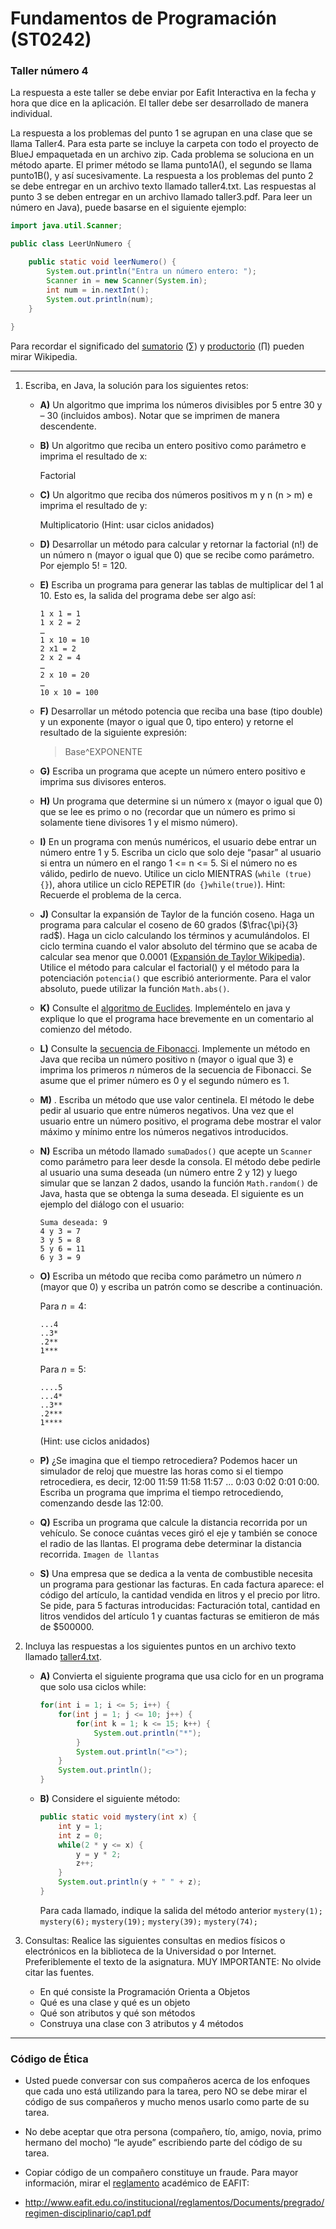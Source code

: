 # Fundamentos de Programación (ST0242)
### Taller número 4

La respuesta a este taller se debe enviar por Eafit Interactiva en la fecha y hora que dice en la aplicación. El taller debe ser desarrollado de manera individual.
 
La respuesta a los problemas del punto 1 se agrupan en una clase que se llama Taller4. Para esta parte se incluye la carpeta con todo el proyecto de BlueJ empaquetada en un archivo zip. Cada problema se soluciona en un método aparte. El primer método se llama punto1A(), el segundo se llama punto1B(), y así sucesivamente. La respuesta a los problemas del punto 2 se debe entregar en un archivo texto llamado taller4.txt. Las respuestas al punto 3 se deben entregar en un archivo llamado taller3.pdf. Para leer un número en Java), puede basarse en el siguiente ejemplo:
```java
import java.util.Scanner;

public class LeerUnNumero {

	public static void leerNumero() {
		System.out.println("Entra un número entero: ");
		Scanner in = new Scanner(System.in);
		int num = in.nextInt();
		System.out.println(num);
	}
	
}
```

Para recordar el significado del [sumatorio](https://es.wikipedia.org/wiki/Sumatorio) (∑) y [productorio](https://es.wikipedia.org/wiki/Productorio) (∏) pueden mirar Wikipedia.

----------
1. Escriba, en Java, la solución para los siguientes retos:
	- **A)** Un algoritmo que imprima los números divisibles por 5 entre 30 y – 30 (incluidos ambos). Notar que se imprimen de manera descendente.
	- **B)** Un algoritmo que reciba un entero positivo como parámetro e imprima el resultado de x:

		Factorial
		
	- **C)**  Un algoritmo que reciba dos números positivos m y n (n > m) e imprima el resultado de y:

		Multiplicatorio
		(Hint: usar ciclos anidados)

	- **D)** Desarrollar un método para calcular y retornar la factorial (n!) de un número n (mayor o igual que 0) que se recibe como parámetro. Por ejemplo 5! = 120.
	- **E)** Escriba un programa para generar las tablas de multiplicar del 1 al 10. Esto es, la salida del programa debe ser algo así:

		```
		1 x 1 = 1
		1 x 2 = 2
		…
		1 x 10 = 10
		2 x1 = 2
		2 x 2 = 4
		…
		2 x 10 = 20
		…
		10 x 10 = 100
		```
	- **F)** Desarrollar un método potencia que reciba una base (tipo double) y un exponente (mayor o igual que 0, tipo entero) y retorne el resultado de la siguiente expresión:
		> Base^EXPONENTE
		
	- **G)** Escriba un programa que acepte un número entero positivo e imprima sus divisores enteros.
	- **H)** Un programa que determine si un número x (mayor o igual que 0) que se lee es primo o no (recordar que un número es primo si solamente tiene divisores 1 y el mismo número).
	- **I)** En un programa con menús numéricos, el usuario debe entrar un número entre 1 y 5. Escriba un ciclo que solo deje “pasar” al usuario si entra un número en el rango 1 <= n <= 5. Si el número no es válido, pedirlo de nuevo. Utilice un ciclo MIENTRAS (`while (true) {}`), ahora utilice un ciclo REPETIR (`do {}while(true)`).
Hint: Recuerde el problema de la cerca.
	- **J)** Consultar la expansión de Taylor de la función coseno. Haga un programa para calcular el coseno de 60 grados ($\frac{\pi}{3} rad$). Haga un ciclo calculando los términos y acumulándolos. El ciclo termina cuando el valor absoluto del término que se acaba de calcular sea menor que 0.0001 ([Expansión de Taylor Wikipedia](https://es.wikipedia.org/wiki/Serie_de_Taylor)). Utilice el método para calcular el factorial() y el método para la potenciación `potencia()` que escribió anteriormente. Para el valor absoluto, puede utilizar la función `Math.abs()`.
	- **K)** Consulte el [algoritmo de Euclides](https://en.wikipedia.org/wiki/Euclidean_algorithm). Impleméntelo en java y explique lo que el programa hace brevemente en un comentario al comienzo del método.
	- **L)** Consulte la [secuencia de Fibonacci](https://en.wikipedia.org/wiki/Fibonacci_number). Implemente un método en Java que reciba un número positivo n (mayor o igual que 3) e imprima los primeros $n$ números de la secuencia de Fibonacci. Se asume que el primer número es 0 y el segundo número es 1.
	- **M)** . Escriba un método que use valor centinela. El método le debe pedir al usuario que entre números negativos. Una vez que el usuario entre un número positivo, el programa debe mostrar el valor máximo y mínimo entre los números negativos introducidos.
	- **N)** Escriba un método llamado `sumaDados()` que acepte un `Scanner` como parámetro para leer desde la consola. El método debe pedirle al usuario una suma deseada (un número entre 2 y 12) y luego simular que se lanzan 2 dados, usando la función `Math.random()` de Java, hasta que se obtenga la suma deseada. El siguiente es un ejemplo del diálogo con el usuario:
		```
		Suma deseada: 9
		4 y 3 = 7
		3 y 5 = 8
		5 y 6 = 11
		6 y 3 = 9
		```
	- **O)** Escriba un método que reciba como parámetro un número $n$ (mayor que 0) y escriba un patrón como se describe a continuación. 
		
		Para $n = 4$:
		```
		...4
		..3*
		.2**
		1***
		```

		Para $n = 5$:
		```
		....5
		...4*
		..3**
		.2***
		1****
		```
		(Hint: use ciclos anidados)

	- **P)** ¿Se imagina que el tiempo retrocediera? Podemos hacer un simulador de reloj que muestre las horas como si el tiempo retrocediera, es decir, 12:00 11:59 11:58 11:57 … 0:03 0:02 0:01 0:00. Escriba un programa que imprima el tiempo retrocediendo, comenzando desde las 12:00.
	- **Q)** Escriba un programa que calcule la distancia recorrida por un vehículo. Se conoce cuántas veces giró el eje y también se conoce el radio de las llantas. El programa debe determinar la distancia recorrida.
	`Imagen de llantas`
	- **S)** Una empresa que se dedica a la venta de combustible necesita un programa para gestionar las facturas. En cada factura aparece: el código del artículo, la cantidad vendida en litros y el precio por litro. Se pide, para 5 facturas introducidas: Facturación total, cantidad en litros vendidos del artículo 1 y cuantas facturas se emitieron de más de $500000.
2. Incluya las respuestas a los siguientes puntos en un archivo texto llamado
[taller4.txt](../taller4.txt).
	- **A)** Convierta el siguiente programa que usa ciclo for en un programa que
solo usa ciclos while:
		```java
		for(int i = 1; i <= 5; i++) {
			for(int j = 1; j <= 10; j++) {
				for(int k = 1; k <= 15; k++) {
					System.out.println("*");
				}
				System.out.println("<>");
			}
			System.out.println();
		}
		```
	- **B)** Considere el siguiente método:
		```java
		public static void mystery(int x) {
			int y = 1;
			int z = 0;
			while(2 * y <= x) {
				y = y * 2;
				z++;
			}
			System.out.println(y + " " + z);
		}
		```
		Para cada llamado, indique la salida del método anterior
`mystery(1);`
`mystery(6);`
`mystery(19);`
`mystery(39);`
`mystery(74);`


3. Consultas: Realice las siguientes consultas en medios físicos o electrónicos en la biblioteca de la Universidad o por Internet. Preferiblemente el texto de la asignatura. MUY IMPORTANTE: No olvide citar las fuentes.
	- En qué consiste la Programación Orienta a Objetos
	- Qué es una clase y qué es un objeto
	- Qué son atributos y qué son métodos
	- Construya una clase con 3 atributos y 4 métodos

---
### Código de Ética
* Usted puede conversar con sus compañeros acerca de los enfoques que cada uno está utilizando para la tarea, pero NO se debe mirar el código de sus compañeros y mucho menos usarlo como parte de su tarea.  
* No debe aceptar que otra persona (compañero, tío, amigo, novia, primo hermano del mocho) “le ayude” escribiendo parte del código de su tarea.
* Copiar código de un compañero constituye un fraude. Para mayor información, mirar el [reglamento](http://www.eafit.edu.co/institucional/reglamentos/Paginas/reglamento-academico-pregrado.aspx) académico de EAFIT:

 
* http://www.eafit.edu.co/institucional/reglamentos/Documents/pregrado/regimen-disciplinario/cap1.pdf
 